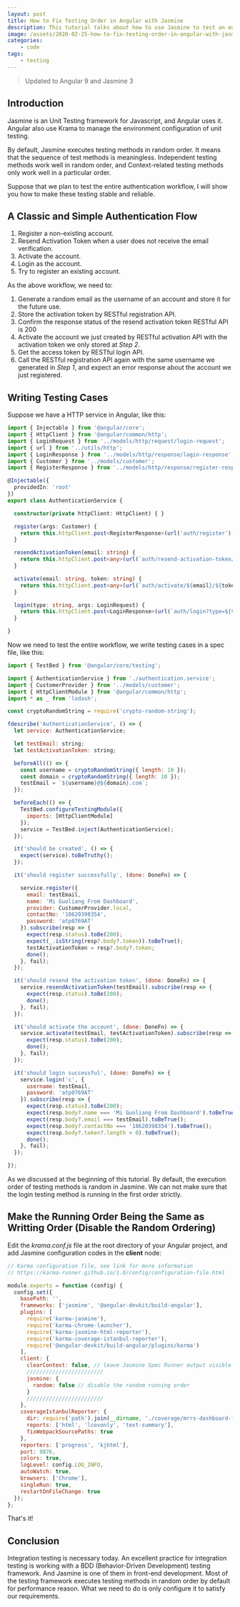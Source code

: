 ```yaml
---
layout: post
title: How to Fix Testing Order in Angular with Jasmine
description: This tutorial talks about how to use Jasmine to test an entire & context relative workflow. Update to Angular 9 and Jasmine 3.
image: /assets/2020-02-25-how-to-fix-testing-order-in-angular-with-jasmine/banner.jpg
categories:
    - code
tags:
    - testing
---
```


> Updated to Angular 9 and Jasmine 3

## Introduction

Jasmine is an Unit Testing framework for Javascript, and Angular uses it. Angular also use Krama to manage the environment configuration of unit testing.

By default, Jasmine executes testing methods in random order. It means that the sequence of test methods is meaningless. Independent testing methods work well in random order, and Context-related testing methods only work well in a particular order.

Suppose that we plan to test the entire authentication workflow, I will show you how to make these testing stable and reliable.

## A Classic and Simple Authentication Flow

1. Register a non-existing account.
2. Resend Activation Token when a user does not receive the email verification.
3. Activate the account.
4. Login as the account.
5. Try to register an existing account.

As the above workflow, we need to:

1. Generate a random email as the username of an account and store it for the future use.
2. Store the activation token by RESTful registration API.
3. Confirm the response status of the resend activation token RESTful API is 200
4. Activate the account we just created by RESTful activation API with the activation token we only stored at *Step 2*.
5. Get the access token by RESTful login API.
6. Call the RESTful registration API again with the same username we generated in *Step 1*, and expect an error response about the account we just registered.

## Writing Testing Cases

Suppose we have a HTTP service in Angular, like this:

```typescript
import { Injectable } from '@angular/core';
import { HttpClient } from '@angular/common/http';
import { LoginRequest } from '../models/http/request/login-request';
import { url } from '../utils/http';
import { LoginResponse } from '../models/http/response/login-response';
import { Customer } from '../models/customer';
import { RegisterResponse } from '../models/http/response/register-response';

@Injectable({
  providedIn: 'root'
})
export class AuthenticationService {

  constructor(private httpClient: HttpClient) { }

  register(args: Customer) {
    return this.httpClient.post<RegisterResponse>(url('auth/register'), args, { observe: 'response' });
  }

  resendActivationToken(email: string) {
    return this.httpClient.post<any>(url(`auth/resend-activation-token/${email}`), null, { observe: 'response' });
  }

  activate(email: string, token: string) {
    return this.httpClient.post<any>(url(`auth/activate/${email}/${token}`), null, { observe: 'response' });
  }

  login(type: string, args: LoginRequest) {
    return this.httpClient.post<LoginResponse>(url(`auth/login?type=${type}`), args, { observe: 'response' });
  }

}
```

Now we need to test the entire workflow, we write testing cases in a spec file, like this:

```javascript
import { TestBed } from '@angular/core/testing';

import { AuthenticationService } from './authentication.service';
import { CustomerProvider } from '../models/customer';
import { HttpClientModule } from '@angular/common/http';
import * as _ from 'lodash';

const cryptoRandomString = require('crypto-random-string');

fdescribe('AuthenticationService', () => {
  let service: AuthenticationService;

  let testEmail: string;
  let testActivationToken: string;

  beforeAll(() => {
    const username = cryptoRandomString({ length: 10 });
    const domain = cryptoRandomString({ length: 10 });
    testEmail = `${username}@${domain}.com`;
  });

  beforeEach(() => {
    TestBed.configureTestingModule({
      imports: [HttpClientModule]
    });
    service = TestBed.inject(AuthenticationService);
  });

  it('should be created', () => {
    expect(service).toBeTruthy();
  });

  it('should register successfully', (done: DoneFn) => {

    service.register({
      email: testEmail,
      name: 'Mi Guoliang From Dashboard',
      provider: CustomerProvider.local,
      contactNo: '18620398354',
      password: 'atp0769AT'
    }).subscribe(resp => {
      expect(resp.status).toBe(200);
      expect(_.isString(resp?.body?.token)).toBeTrue();
      testActivationToken = resp?.body?.token;
      done();
    }, fail);
  });

  it('should resend the activation token', (done: DoneFn) => {
    service.resendActivationToken(testEmail).subscribe(resp => {
      expect(resp.status).toBe(200);
      done();
    }, fail);
  });

  it('should activate the account', (done: DoneFn) => {
    service.activate(testEmail, testActivationToken).subscribe(resp => {
      expect(resp.status).toBe(200);
      done();
    }, fail);
  });

  it('should login successful', (done: DoneFn) => {
    service.login('c', {
      username: testEmail,
      password: 'atp0769AT'
    }).subscribe(resp => {
      expect(resp.status).toBe(200);
      expect(resp.body?.name === 'Mi Guoliang From Dashboard').toBeTrue();
      expect(resp.body?.email === testEmail).toBeTrue();
      expect(resp.body?.contactNo === '18620398354').toBeTrue();
      expect(resp.body?.token?.length > 0).toBeTrue();
      done();
    }, fail);
  });

});
```

As we discussed at the beginning of this tutorial. By default, the execution order of testing methods is random in Jasmine. We can not make sure that the login testing method is running in the first order strictly.

## Make the Running Order Being the Same as Writting Order (Disable the Random Ordering)

Edit the *krama.conf.js* file at the root directory of your Angular project, and add Jasmine configuration codes in the **client** node:

```javascript
// Karma configuration file, see link for more information
// https://karma-runner.github.io/1.0/config/configuration-file.html

module.exports = function (config) {
  config.set({
    basePath: '',
    frameworks: ['jasmine', '@angular-devkit/build-angular'],
    plugins: [
      require('karma-jasmine'),
      require('karma-chrome-launcher'),
      require('karma-jasmine-html-reporter'),
      require('karma-coverage-istanbul-reporter'),
      require('@angular-devkit/build-angular/plugins/karma')
    ],
    client: {
      clearContext: false, // leave Jasmine Spec Runner output visible in browser
      ////////////////////////
      jasmine: {
        random: false // disable the random running order
      }
      ////////////////////////
    },
    coverageIstanbulReporter: {
      dir: require('path').join(__dirname, './coverage/mrrs-dashboard-frontend-v2'),
      reports: ['html', 'lcovonly', 'text-summary'],
      fixWebpackSourcePaths: true
    },
    reporters: ['progress', 'kjhtml'],
    port: 9876,
    colors: true,
    logLevel: config.LOG_INFO,
    autoWatch: true,
    browsers: ['Chrome'],
    singleRun: true,
    restartOnFileChange: true
  });
};
```

That's it!

## Conclusion

Integration testing is necessary today. An excellent practice for integration testing is working with a BDD (Behavior-Driven Development) testing framework. And Jasmine is one of them in front-end development. Most of the testing framework executes testing methods in random order by default for performance reason. What we need to do is only configure it to satisfy our requirements.

